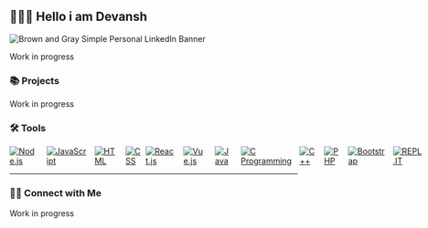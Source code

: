 ## 🙋🏻‍♀️ Hello i am Devansh 

![Brown and Gray Simple Personal LinkedIn Banner](https://media.licdn.com/dms/image/D4D16AQHWNgVXLLxavw/profile-displaybackgroundimage-shrink_350_1400/0/1702837933624?e=1708560000&v=beta&t=SOhzER5pWXgZweeFKJbv8Wjzi6oYdz83uTEKjl3Bcn8)

Work in progress

### 📚 Projects

Work in progress

### 🛠️ Tools

<div align='left' style="display: flex; justify-content: space-between;">
	<!-- Programming Languages. -->
	<a href='https://nodejs.org/en/'>
		<img src='https://img.shields.io/badge/code-node.js-339933?logo=node.js&logoWidth=30&labelColor=black&style=for-the-badge' alt='Node.js'>
	</a>
	&emsp;
	<a href='https://developer.mozilla.org/en-US/docs/Web/JavaScript'>
		<img src='https://img.shields.io/badge/code-javascript-F7DF1E?logo=javascript&logoWidth=30&labelColor=black&style=for-the-badge' alt='JavaScript'>
	</a>
	&emsp;
	<a href='https://developer.mozilla.org/en-US/docs/Web/HTML'>
		<img src='https://img.shields.io/badge/code-html-E34F26?logo=html5&logoWidth=30&labelColor=black&style=for-the-badge' alt='HTML'>
	</a>
	&emsp;
	<a href='https://developer.mozilla.org/en-US/docs/Web/CSS'>
		<img src='https://img.shields.io/badge/code-css-1572B6?logo=css3&logoWidth=30&labelColor=black&style=for-the-badge&logoColor=1572B6' alt='CSS'>
	</a>
	&ensp;
	<a href='https://www.react.org/'>
		<img src='https://img.shields.io/badge/code-react-blue?logoWidth=30&labelColor=black&style=for-the-badge&logo=react' alt='React.js'>
	</a>
	&emsp;
	<a href='https://www.Vuejs.org/'>
		<img src='https://img.shields.io/badge/code-vue-green?logoWidth=30&labelColor=black&style=for-the-badge&logo=vue' alt='Vue.js'>
	</a>
	&emsp;
	<a href='https://www.python.org/'>
		<img src='https://img.shields.io/badge/code-python-007396?logoWidth=30&labelColor=black&style=for-the-badge&logo=python' alt='Java'>
	</a>
	&emsp;
	<a href='#'>
		<img src='https://img.shields.io/badge/code-c%20programming-A8B9CC?logoWidth=30&labelColor=black&style=for-the-badge&logo=c' alt='C Programming'>
	</a>
	&emsp;
	<a href='#'>
		<img src='https://img.shields.io/badge/code-c%2B%2B-00599C?logoWidth=30&labelColor=black&style=for-the-badge&logo=c%2B%2B' alt='C++'>
	</a>
	&emsp;
	<a href='https://www.php.net/'>
		<img src='https://img.shields.io/badge/code-php-777BB4?logoWidth=30&labelColor=black&style=for-the-badge&logo=php' alt='PHP'>
	</a>
	&emsp;
	<a href='https://getbootstrap.com/'>
		<img src='https://img.shields.io/badge/tools-bootstrap-563D7C?logo=bootstrap&logoWidth=30&labelColor=black&style=for-the-badge' alt='Bootstrap'>
	</a>
	&emsp;
	<a href='https://repl.it/'>
		<img src='https://img.shields.io/badge/tools-repl-430098?logoWidth=30&labelColor=black&style=for-the-badge&logo=replit' alt='REPL.IT'>
	</a>
	&emsp;
</div>
<hr>


### 👋🏻 Connect with Me

Work in progress
